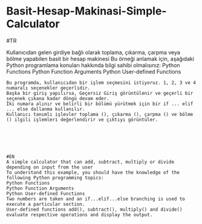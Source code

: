 # Basit-Hesap-Makinasi-Simple-Calculator
#TR

Kullanıcıdan gelen girdiye bağlı olarak toplama, çıkarma, çarpma veya bölme yapabilen basit bir hesap makinesi
Bu örneği anlamak için, aşağıdaki Python programlama konuları hakkında bilgi sahibi olmalısınız:
    Python Functions
    Python Function Arguments
    Python User-defined Functions
    
    Bu programda, kullanıcıdan bir işlem seçmesini istiyoruz. 1, 2, 3 ve 4 numaralı seçenekler geçerlidir.
    Başka bir giriş yapılırsa, Geçersiz Giriş görüntülenir ve geçerli bir seçenek çıkana kadar döngü devam eder. 
    İki numara alınır ve belirli bir bölümü yürütmek için bir if ... elif ... else dallanma kullanılır.
    Kullanıcı tanımlı işlevler toplama (), çıkarma (), çarpma () ve bölme () ilgili işlemleri değerlendirir ve çıktıyı görüntüler.
    
    
    
    
    
    
    #EN
    A simple calculator that can add, subtract, multiply or divide depending on input from the user
    To understand this example, you should have the knowledge of the following Python programming topics:
    Python Functions
    Python Function Arguments
    Python User-defined Functions
    Two numbers are taken and an if...elif...else branching is used to execute a particular section.
    User-defined functions add(), subtract(), multiply() and divide() evaluate respective operations and display the output.
